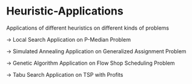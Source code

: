 # Heuristic-Applications
Applications of different heuristics on different kinds of problems

-> Local Search Application on P-Median Problem

-> Simulated Annealing Application on Generalized Assignment Problem

-> Genetic Algorithm Application on Flow Shop Scheduling Problem

-> Tabu Search Application on TSP with Profits
